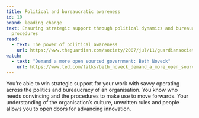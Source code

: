 ```yaml
---
title: Political and bureaucratic awareness
id: 10
brand: leading_change
text: Ensuring strategic support through political dynamics and bureaucratic
  procedures
read:
  - text: The power of political awareness
    url: https://www.theguardian.com/society/2007/jul/11/guardiansocietysupplement1
watch:
  - text: "Demand a more open sourced government: Beth Noveck"
    url: https://www.ted.com/talks/beth_noveck_demand_a_more_open_source_government
---
```

You’re able to win strategic support for your work with savvy operating across the politics and bureaucracy of an organisation. You know who needs convincing and the procedures to make use to move forwards. Your understanding of the organisation’s culture, unwritten rules and people allows you to open doors for advancing innovation.
